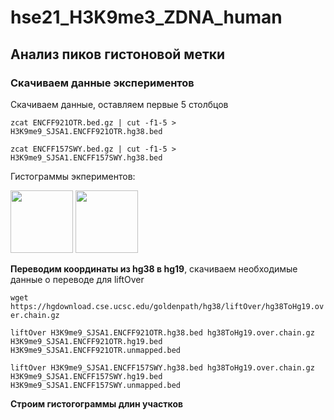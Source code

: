 # hse21_H3K9me3_ZDNA_human

## Анализ пиков гистоновой метки

### Скачиваем данные экспериментов
Скачиваем данные, оставляем первые 5 столбцов

`zcat ENCFF921OTR.bed.gz | cut -f1-5 > H3K9me9_SJSA1.ENCFF921OTR.hg38.bed`

`zcat ENCFF157SWY.bed.gz | cut -f1-5 > H3K9me9_SJSA1.ENCFF157SWY.hg38.bed`

Гистограммы экпериментов: 



<p float="left">
  <img src="/https://github.com/petrusgrigus/hse21_H3K9me3_ZDNA_human/blob/c97f17ea87ad33de5c881e289d12c310bf5b8c9b/img/len_hist.H3K9me9_SJSA1.ENCFF157SWY.hg38.png" width="100" />
  <img src="/https://github.com/petrusgrigus/hse21_H3K9me3_ZDNA_human/blob/c97f17ea87ad33de5c881e289d12c310bf5b8c9b/img/len_hist.H3K9me9_SJSA1.ENCFF157SWY.hg38.png" width="100" /> 
</p>

**Переводим координаты из hg38 в hg19**, скачиваем необходимые данные о переводе для liftOver

`wget https://hgdownload.cse.ucsc.edu/goldenpath/hg38/liftOver/hg38ToHg19.over.chain.gz`

`liftOver H3K9me9_SJSA1.ENCFF921OTR.hg38.bed hg38ToHg19.over.chain.gz H3K9me9_SJSA1.ENCFF921OTR.hg19.bed H3K9me9_SJSA1.ENCFF921OTR.unmapped.bed`

`liftOver H3K9me9_SJSA1.ENCFF157SWY.hg38.bed hg38ToHg19.over.chain.gz H3K9me9_SJSA1.ENCFF157SWY.hg19.bed H3K9me9_SJSA1.ENCFF157SWY.unmapped.bed`

**Строим гистогограммы длин участков**
